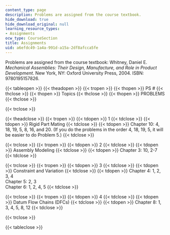```yaml
---
content_type: page
description: Problems are assigned from the course textbook.
hide_download: true
hide_download_original: null
learning_resource_types:
- Assignments
ocw_type: CourseSection
title: Assignments
uid: a6efdc49-1a4a-991d-a15a-2df8afcca5fe
---
```


Problems are assigned from the course textbook: Whitney, Daniel E. _Mechanical Assemblies: Their Design, Manufacture, and Role in Product Development_. New York, NY: Oxford University Press, 2004. ISBN: 9780195157826.

{{< tableopen >}}
{{< theadopen >}}
{{< tropen >}}
{{< thopen >}}
PS #
{{< thclose >}}
{{< thopen >}}
Topics
{{< thclose >}}
{{< thopen >}}
PROBLEMS
{{< thclose >}}

{{< trclose >}}

{{< theadclose >}}
{{< tropen >}}
{{< tdopen >}}
1
{{< tdclose >}}
{{< tdopen >}}
Rigid Part Mating
{{< tdclose >}}
{{< tdopen >}}
Chapter 10: 4, 18, 19, 5, 8, 16, and 20. (If you do the problems in the order 4, 18, 19, 5, it will be easier to do Problem 5.)
{{< tdclose >}}

{{< trclose >}}
{{< tropen >}}
{{< tdopen >}}
2
{{< tdclose >}}
{{< tdopen >}}
Assembly Modeling
{{< tdclose >}}
{{< tdopen >}}
Chapter 3: 10, 2-7
{{< tdclose >}}

{{< trclose >}}
{{< tropen >}}
{{< tdopen >}}
3
{{< tdclose >}}
{{< tdopen >}}
Constraint and Variation
{{< tdclose >}}
{{< tdopen >}}
Chapter 4: 1, 2, 3, 4  
Chapter 5: 2, 3  
Chapter 6: 1, 2, 4, 5
{{< tdclose >}}

{{< trclose >}}
{{< tropen >}}
{{< tdopen >}}
4
{{< tdclose >}}
{{< tdopen >}}
Datum Flow Chains (DFCs)
{{< tdclose >}}
{{< tdopen >}}
Chapter 8: 1, 3, 4, 5, 8, 12
{{< tdclose >}}

{{< trclose >}}

{{< tableclose >}}